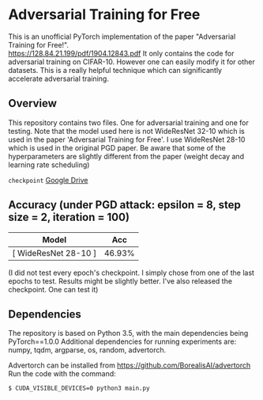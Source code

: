 # Adversarial Training for Free

This is an unofficial PyTorch implementation of the paper "Adversarial Training for Free!".<br> 
https://128.84.21.199/pdf/1904.12843.pdf
It only contains the code for adversarial training on CIFAR-10. However one can easily modify it for other datasets. 
This is a really helpful technique which can significantly accelerate adversarial training.

## Overview

This repository contains two files. One for adversarial training and one for testing. Note that the model used here is not WideResNet 32-10 which is used in the paper 'Adversarial Training for Free'. I use WideResNet 28-10 which is used in the original PGD paper. Be aware that some of the hyperparameters are slightly different from the paper (weight decay and learning rate scheduling)

`checkpoint` [Google Drive](https://drive.google.com/file/d/1iZ52Ctcwty8bLMvLJJMlWcHL-__lJcbo/view?usp=sharing) 

## Accuracy (under PGD attack: epsilon = 8, step size = 2, iteration = 100)
| Model                      | Acc         |
| ---------------------------| ----------- |
| [ WideResNet 28-10 ]       | 46.93%      |

(I did not test every epoch's checkpoint. I simply chose from one of the last epochs to test. Results might be slightly better. I've also released the checkpoint. One can test it) 

## Dependencies
The repository is based on Python 3.5, with the main dependencies being PyTorch==1.0.0 Additional dependencies for running experiments are: numpy, tqdm, argparse, os, random, advertorch.

Advertorch can be installed from https://github.com/BorealisAI/advertorch<br>
Run the code with the command:<br>
```
$ CUDA_VISIBLE_DEVICES=0 python3 main.py 
```


